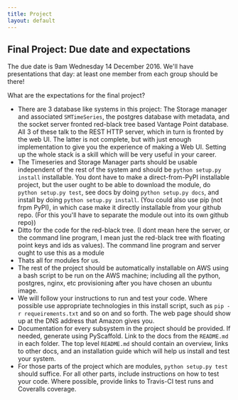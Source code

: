 ```yaml
---
title: Project
layout: default
---
```


## Final Project: Due date and expectations

The due date is 9am Wednesday 14 December 2016. We'll have presentations that day: at least one member from each group should be there!

What are the expectations for the final project?

- There are 3 database like systems in this project: The Storage manager and associated `SMTimeSeries`, the postgres database with metadata, and the socket server fronted red-black tree based Vantage Point database. All 3 of these talk to the REST HTTP server, which in turn is fronted by the web UI. The latter is not complete, but with just enough implementation to give you the experience of making a Web UI. Setting up the whole stack is a skill which will be very useful in your career.
- The Timeseries and Storage Manager parts should be usable independent of the rest of the system and should be `python setup.py install` installable. You dont have to make a direct-from-PyPI installable project, but the user ought to be able to download the module, do `python setup.py test`, see docs by doing `python setup.py docs`, and install by doing `python setup.py install`. (You could also use pip (not frpm PyPI), in which case make it directly installable from your github repo. (For this you'll have to separate the module out into its own github repo))
- Ditto for the code for the red-black tree. (I dont mean here the server, or the command line program, I mean just the red-black tree with floating point keys and ids as values). The command line program and server ought to use this as a module
- Thats all for modules for us. 
- The rest of the project should be automatically installable on AWS using a bash script to be run on the AWS machine; including all the python, postgres, nginx, etc provisioning after you have chosen an ubuntu image. 
- We will follow your instructions to run and test your code. Where possible use appropriate technologies in this install script, such as `pip -r requeirements.txt` and so on and so forth. The web page should show up at the DNS address that Amazon gives you.
- Documentation for every subsystem in the project should be provided. If needed, generate using PyScaffold. Link to the docs from the `README.md` in each folder. The top level `README.md` should contain an overview, links to other docs, and an installation guide which will help us install and test your system.
- For those parts of the project which are modules, `python setup.py test` should suffice. For all other parts, include instructions on how to test your code. Where possible, provide links to Travis-CI test runs and Coveralls coverage.
